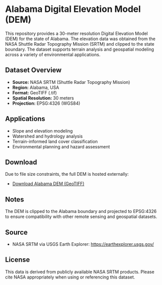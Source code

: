 # Alabama Digital Elevation Model (DEM)

This repository provides a 30-meter resolution Digital Elevation Model (DEM) for the state of Alabama. The elevation data was obtained from the NASA Shuttle Radar Topography Mission (SRTM) and clipped to the state boundary. The dataset supports terrain analysis and geospatial modeling across a variety of environmental applications.

## Dataset Overview

- **Source:** NASA SRTM (Shuttle Radar Topography Mission)  
- **Region:** Alabama, USA  
- **Format:** GeoTIFF (.tif)  
- **Spatial Resolution:** 30 meters  
- **Projection:** EPSG:4326 (WGS84)

## Applications

- Slope and elevation modeling
- Watershed and hydrology analysis
- Terrain-informed land cover classification
- Environmental planning and hazard assessment

## Download

Due to file size constraints, the full DEM is hosted externally:

- [Download Alabama DEM (GeoTIFF)](https://drive.google.com/file/d/1XnH3cDN6ZIuC4jtvgd1ngXr89VQ9BkfT/view?usp=sharing)

## Notes

The DEM is clipped to the Alabama boundary and projected to EPSG:4326 to ensure compatibility with other remote sensing and geospatial datasets.

## Source

- NASA SRTM via USGS Earth Explorer: https://earthexplorer.usgs.gov/

## License

This data is derived from publicly available NASA SRTM products. Please cite NASA appropriately when using or referencing this dataset.
